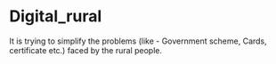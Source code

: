# Digital_rural
It is trying to simplify the problems (like - Government scheme, Cards, certificate etc.) faced by the rural people.
